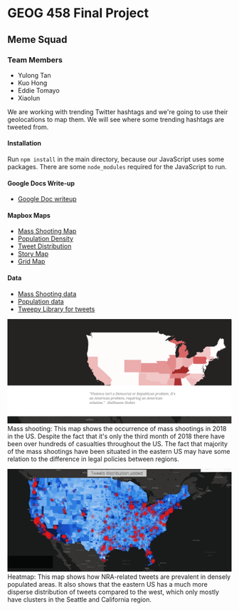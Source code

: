 # GEOG 458 Final Project
## Meme Squad
### Team Members
- Yulong Tan
- Kuo Hong
- Eddie Tomayo
- Xiaolun

We are working with trending Twitter hashtags and we're going to use their geolocations to map them. We will see where some trending hashtags are tweeted from.

#### Installation
Run `npm install` in the main directory, because our JavaScript uses some packages. There are some `node_modules` required for the JavaScript to run.

#### Google Docs Write-up
- [Google Doc writeup](https://docs.google.com/document/d/1GbBqokRIutAYC1biIkgXLhrthZALOeJNJbqzNvKsB4Q/edit?usp=sharing)

#### Mapbox Maps
- [Mass Shooting Map](https://api.mapbox.com/styles/v1/kuo22/cjem6gq4h5oiw2rqja62z2ikh.html?fresh=true&title=true&access_token=pk.eyJ1Ijoia3VvMjIiLCJhIjoiY2pkeTY1M3c0MHduejJxbzE3NjZmdzhsNyJ9.UMETNS3SPlCrY2BmmIHQGA#4.0/37.723860/-96.790832/0)
- [Population Density](https://api.mapbox.com/styles/v1/andygong/cjenax9x26mj42smslqzk4hkr.html?fresh=true&title=true&access_token=pk.eyJ1IjoiYW5keWdvbmciLCJhIjoiY2plMGM1Yjg1M2VkbzJ3bXU4ajFwb3JtNSJ9.v-Uh1-UPheKrVB5kW0HryA#4.3/39/-98.34)
- [Tweet Distribution](https://api.mapbox.com/styles/v1/andygong/cjena8j1v2z0l2spkew9gis3u.html?fresh=true&title=true&access_token=pk.eyJ1IjoiYW5keWdvbmciLCJhIjoiY2plMGM1Yjg1M2VkbzJ3bXU4ajFwb3JtNSJ9.v-Uh1-UPheKrVB5kW0HryA#4.15/37.84/-97.18)
- [Story Map](http://uw-geog.maps.arcgis.com/apps/Cascade/index.html?appid=8188c889235d407799464a42576a7696)
- [Grid Map](http://students.washington.edu/swifties/meme-squad/gridmap.html)

#### Data 
- [Mass Shooting data](http://www.gunviolencearchive.org/reports/mass-shooting)
- [Population data](https://www.census.gov/geo/maps-data/data/tiger-data.html)
- [Tweepy Library for tweets](http://www.tweepy.org/)


![Mass Shooting data](/images/shooting_map.png)
Mass shooting: This map shows the occurrence of mass shootings in 2018 in the US.  Despite the fact that it's only the third month of 2018 there have been over hundreds of casualties throughout the US.  The fact that majority of the mass shootings have been situated in the eastern US may have some relation to the difference in legal policies between regions.

![Twitter heatmap](/images/twitter_heatmap.png)
Heatmap: This map shows how NRA-related tweets are prevalent in densely populated areas.  It also shows that the eastern US has a much more disperse distribution of tweets compared to the west, which only mostly have clusters in the Seattle and California region.

